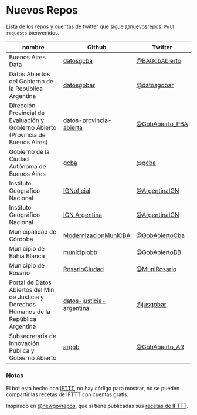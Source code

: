 # Nuevos Repos

Lista de los repos y cuentas de twitter que sigue [@nuevosrepos](https://twitter.com/nuevosrepos).
`Pull requests` bienvenidos.


|nombre|Github|Twitter|
|------|------|-------|
|Buenos Aires Data|[datosgcba](https://github.com/datosgcba)|[@BAGobAbierto](https://twitter.com/BAGobAbierto)|
|Datos Abiertos del Gobierno de la República Argentina|[datosgobar](https://github.com/datosgobar)|[@datosgobar](https://twitter.com/datosgobar)|
|Dirección Provincial de Evaluación y Gobierno Abierto (Provincia de Buenos Aires)|[datos-provincia-abierta](https://github.com/datos-provincia-abierta)|[@GobAbierto_PBA](https://twitter.com/GobAbierto_PBA)|
|Gobierno de la Ciudad Autónoma de Buenos Aires|[gcba](https://github.com/gcba)|[@gcba](https://twitter.com/gcba)|
|Instituto Geográfico Nacional|[IGNoficial](https://github.com/IGNoficial)|[@ArgentinaIGN](https://twitter.com/ArgentinaIGN)|
|Instituto Geográfico Nacional|[IGN Argentina](https://github.com/ign-argentina)|[@ArgentinaIGN](https://twitter.com/ArgentinaIGN)|
|Municipalidad de Córdoba|[ModernizacionMuniCBA](https://github.com/ModernizacionMuniCBA)|[@GobAbiertoCba](https://twitter.com/GobAbiertoCba)|
|Municipio de Bahía Blanca|[municipiobb](https://github.com/municipiobb)|[@GobAbiertoBB](https://twitter.com/GobAbiertoBB)|
|Municipio de Rosario|[RosarioCiudad](https://github.com/RosarioCiudad)|[@MuniRosario](https://twitter.com/MuniRosario)|
|Portal de Datos Abiertos del Min. de Justicia y Derechos Humanos de la República Argentina|[datos-justicia-argentina](https://github.com/datos-justicia-argentina)|[@jusgobar](https://twitter.com/jusgobar)|
|Subsecretaría de Innovación Pública y Gobierno Abierto|[argob](https://github.com/argob)|[@GobAbierto_AR](https://twitter.com/GobAbierto_AR)|


### Notas

El bot está hecho con [IFTTT](https://ifttt.com), no hay código para mostrar, no se pueden compartir las recetas de IFTTT con cuentas gratis.

Inspirado en [@newgovrepos](https://twitter.com/newgovrepos), que si tiene publicadas sus [recetas de IFTTT](https://ifttt.com/p/newgovrepos/shared).



